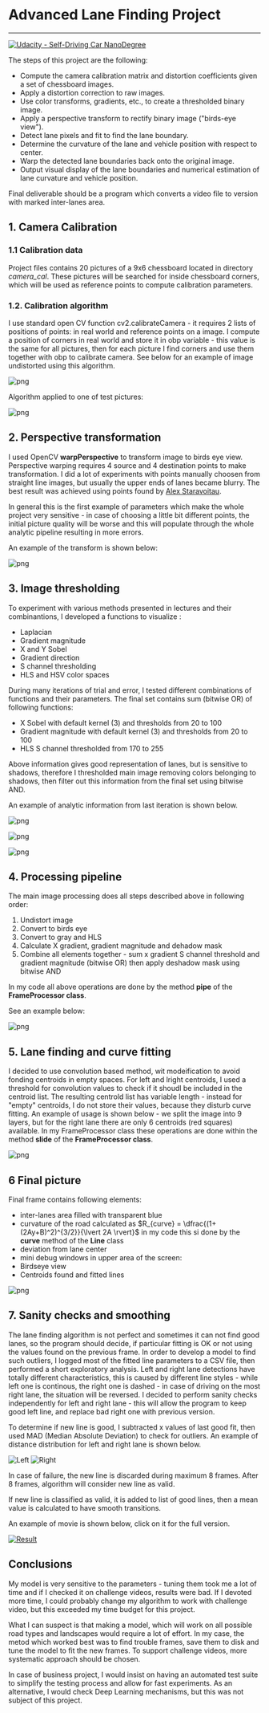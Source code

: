 
# **Advanced Lane Finding Project** 

---

 [![Udacity - Self-Driving Car NanoDegree](https://s3.amazonaws.com/udacity-sdc/github/shield-carnd.svg)](http://www.udacity.com/drive)

The  steps of this project are the following:

* Compute the camera calibration matrix and distortion coefficients given a set of chessboard images.
* Apply a distortion correction to raw images.
* Use color transforms, gradients, etc., to create a thresholded binary image.
* Apply a perspective transform to rectify binary image ("birds-eye view").
* Detect lane pixels and fit to find the lane boundary.
* Determine the curvature of the lane and vehicle position with respect to center.
* Warp the detected lane boundaries back onto the original image.
* Output visual display of the lane boundaries and numerical estimation of lane curvature and vehicle position.

Final deliverable should be a program which converts a video file to version with marked inter-lanes area.

## 1. Camera Calibration
### 1.1 Calibration data 
Project files contains 20  pictures of a 9x6 chessboard located in directory *camera_cal*. These pictures will be searched for inside chessboard corners, which will be used as reference points to compute calibration parameters. 
### 1.2. Calibration algorithm
I use standard open CV function cv2.calibrateCamera - it requires 2 lists of positions of points: in real world and reference points on a image. I compute a position of corners in real world and store it in obp variable - this value is the same for all pictures, then for each picture I find corners and use them together with obp to calibrate camera. See below for an example of image undistorted using this algorithm.

![png](output_images/output_5_0.png)

Algorithm applied to one of test pictures:

![png](output_images/output_7_0.png)


## 2. Perspective transformation
 I used OpenCV **warpPerspective** to transform image to birds eye view. Perspective warping requires 4 source and 4 destination points to make transformation. I did a lot of experiments with points manually choosen from straight line images, but usually the upper ends of lanes became blurry. The best result was achieved using points found by [Alex Staravoitau](http://navoshta.com/detecting-road-features/). 
  
  In general this is the first example of parameters which make the whole project very sensitive - in case of choosing a little bit different points, the initial picture quality will be worse and this will populate through the whole analytic pipeline resulting in more errors. 
  
  An example of the transform is shown below:

![png](output_images/output_9_0.png)


## 3. Image thresholding

To experiment with various methods presented in lectures and their combinantions, I developed a functions to visualize :
* Laplacian 
* Gradient magnitude
* X and Y Sobel
* Gradient direction
* S channel thresholding
* HLS and HSV color spaces


During many iterations of trial and error, I tested different combinations of functions and their parameters. The final set contains sum (bitwise OR) of following functions:
* X Sobel with default kernel (3) and thresholds from 20 to 100
* Gradient magnitude with default kernel (3) and thresholds from 20 to 100
* HLS S channel thresholded from 170 to 255

Above information gives good representation of lanes, but is sensitive to shadows, therefore I thresholded main image removing colors belonging to shadows, then filter out this information from the final set using bitwise AND.

An example of analytic information from last iteration is shown below.




![png](output_images/output_12_0.png)

![png](output_images/output_12_1.png)

![png](output_images/output_12_2.png)


## 4. Processing pipeline

The main image processing does all steps described above in following order:
1. Undistort image
2. Convert to birds eye
3. Convert to gray and HLS
4. Calculate X gradient, gradient magnitude and dehadow mask
5. Combine all elements together - sum x gradient S channel threshold and gradient magnitude (bitwise OR) then apply deshadow mask using bitwise AND

In my code all above operations are done by the method **pipe** of the **FrameProcessor class**.

See an example below:

![png](output_images/output_15_0.png)


## 5. Lane finding and curve fitting

I decided to use convolution based method, wit modeification to avoid fonding centroids in empty spaces. For left and lright centroids, I used a threshold for convolution values to check if it shoudl be included in the centroid list. The resulting centrold list has variable length - instead for "empty" centroids, I do not store their values, because they disturb curve fitting.
An example of usage is shown below - we split the image into 9 layers, but for the right lane there are only 6 centroids (red squares) available. In my FrameProcessor class these operations are done within  the method **slide** of the **FrameProcessor class**.

![png](output_images/output_17_1.png)

## 6 Final picture

Final frame contains following elements:
 * inter-lanes area filled with transparent blue
 * curvature of the road calculated as  $R_{curve} = \dfrac{(1+(2Ay+B)^2)^{3/2}}{\lvert 2A \rvert}$ in my code this si done by the **curve** method of the **Line** class
 * deviation from lane center
 * mini debug windows in upper area of the screen:
  * Birdseye view
  * Centroids found and fitted lines

![png](output_images/output_19_1.png)

## 7. Sanity checks and smoothing

The lane finding algorithm is not perfect and sometimes it can not find good lanes, so the program should decide, if particular fitting is OK or not using the values found on the previous frame. In order to develop a model to find such outliers, I logged most of the fitted line parameters to a CSV file, then performed a short exploratory analysis.
Left and right lane detections have totally different characteristics, this is caused by different line styles - while left one is continous, the right one is dashed - in case of driving on the most right lane, the situation will be reversed. I decided to perform sanity checks independently for left and right lane - this will allow the program to keep good left line, and replace bad right one with previous version.

To determine if new line is good, I subtracted x values of last good fit, then used MAD (Median Absolute Deviation) to check for outliers.
An example of distance distribution for left and right lane is shown below.

![Left](output_images/left_lane_distribution.png)
![Right](output_images/right_lane_distribution.png)

In case of failure, the new line is discarded during maximum 8 frames. After 8 frames, algorithm will consider new line as valid.

If new line is classified as valid, it is added to list of good lines, then a mean value is calculated to have smooth transitions.

An example of movie is shown below, click on it for the full version.

[![Result](output_images/result.gif)](result.mp4)


## Conclusions

My model is very sensitive to the parameters - tuning them took me a lot of time and if I checked it on challenge videos, results were bad. If I devoted more time, I could probably change my algorithm to work with challenge video, but this exceeded my time budget for this project.

What I can suspect is that making a model, which will work on all possible road types and landscapes would require a lot of effort. In my case, the metod which worked best was to find trouble frames, save them to disk and tune the model to fit the new frames. To support challenge videos, more systematic approach should be chosen.

In case of business project, I would insist on having an automated test suite to simplify the testing process and allow for fast experiments. As an alternative, I would check Deep Learning mechanisms, but this was not subject of this project.

